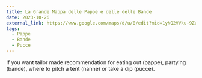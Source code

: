 ```yaml
---
title: La Grande Mappa delle Pappe e delle delle Bande
date: 2023-10-26
external_link: https://www.google.com/maps/d/u/0/edit?mid=1yNQ2VVku-9ZuTCzlEnrjPNq7rNb2pNw&usp=sharing
tags:
  - Pappe
  - Bande
  - Pucce
---
```


If you want tailor made recommendation for eating out (pappe), partying (bande), where to pitch a tent (nanne)  or take a dip (pucce).

<!--more-->
